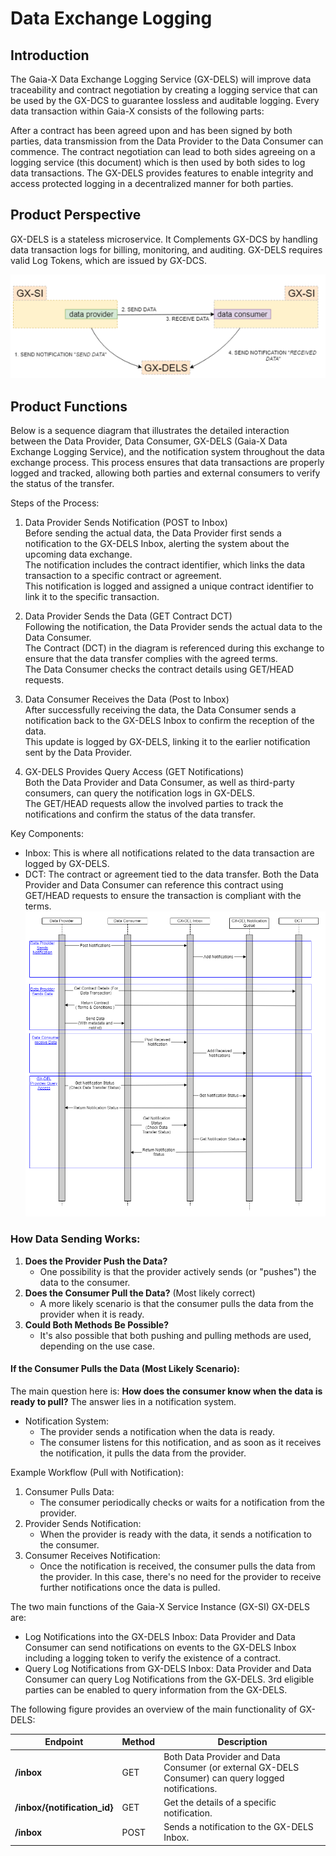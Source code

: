 # Data Exchange Logging

## Introduction
The Gaia-X Data Exchange Logging Service (GX-DELS) will improve data traceability and contract negotiation by creating a logging service that can be used by the GX-DCS to guarantee lossless and auditable logging.
Every data transaction within Gaia-X consists of the following parts:

After a contract has been agreed upon and has been signed by both parties, data transmission from the Data Provider to the Data Consumer can commence. The contract negotiation can lead to both sides agreeing on a logging service (this document) which is then used by both sides to log data transactions. The GX-DELS provides features to enable integrity and access protected logging in a decentralized manner for both parties.

## Product Perspective
GX-DELS is a stateless microservice. It Complements GX-DCS by handling data transaction logs for billing, monitoring, and auditing. GX-DELS requires valid Log Tokens, which are issued by GX-DCS.

![Product Overview](docs/del-data-exchange-notification.png)

## Product Functions

Below is a sequence diagram that illustrates the detailed interaction between the Data Provider, Data Consumer, GX-DELS (Gaia-X Data Exchange Logging Service), and the notification system throughout the data exchange process. This process ensures that data transactions are properly logged and tracked, allowing both parties and external consumers to verify the status of the transfer.

Steps of the Process:

1. Data Provider Sends Notification (POST to Inbox) </br>
Before sending the actual data, the Data Provider first sends a notification to the GX-DELS Inbox, alerting the system about the upcoming data exchange. </br>
The notification includes the contract identifier, which links the data transaction to a specific contract or agreement. </br>
This notification is logged and assigned a unique contract identifier to link it to the specific transaction.

2. Data Provider Sends the Data (GET Contract DCT) </br>
Following the notification, the Data Provider sends the actual data to the Data Consumer. </br>
The Contract (DCT) in the diagram is referenced during this exchange to ensure that the data transfer complies with the agreed terms. </br>
The Data Consumer checks the contract details using GET/HEAD requests.

3. Data Consumer Receives the Data (Post to Inbox) </br>
After successfully receiving the data, the Data Consumer sends a notification back to the GX-DELS Inbox to confirm the reception of the data. </br>
This update is logged by GX-DELS, linking it to the earlier notification sent by the Data Provider.

4. GX-DELS Provides Query Access (GET Notifications) </br>
Both the Data Provider and Data Consumer, as well as third-party consumers, can query the notification logs in GX-DELS. </br>
The GET/HEAD requests allow the involved parties to track the notifications and confirm the status of the data transfer.

Key Components:

- Inbox: This is where all notifications related to the data transaction are logged by GX-DELS.
- DCT: The contract or agreement tied to the data transfer. Both the Data Provider and Data Consumer can reference this contract using GET/HEAD requests to ensure the transaction is compliant with the terms.</br>
![Product Overview](docs/Sequence%20Diagram%20Detailed%20Interaction.png)


### How Data Sending Works:
1. **Does the Provider Push the Data?**
    - One possibility is that the provider actively sends (or "pushes") the data to the consumer.
2. **Does the Consumer Pull the Data?** (Most likely correct)
    - A more likely scenario is that the consumer pulls the data from the provider when it is ready.
3. **Could Both Methods Be Possible?**
    - It's also possible that both pushing and pulling methods are used, depending on the use case.

#### **If the Consumer Pulls the Data (Most Likely Scenario):**
The main question here is: **How does the consumer know when the data is ready to pull?**
The answer lies in a notification system.
- Notification System:
    - The provider sends a notification when the data is ready.
    - The consumer listens for this notification, and as soon as it receives the notification, it pulls the data from the provider.

Example Workflow (Pull with Notification):
1. Consumer Pulls Data:
    - The consumer periodically checks or waits for a notification from the provider.
2. Provider Sends Notification:
    - When the provider is ready with the data, it sends a notification to the consumer.
3. Consumer Receives Notification:
    - Once the notification is received, the consumer pulls the data from the provider. In this case, there's no need for the provider to receive further notifications once the data is pulled.








The two main functions of the Gaia-X Service Instance (GX-SI) GX-DELS are:

- Log Notifications into the GX-DELS Inbox: Data Provider and Data Consumer can send notifications on events to the GX-DELS Inbox including a logging token to verify the existence of a contract.
- Query Log Notifications from GX-DELS Inbox: Data Provider and Data Consumer can query Log  Notifications from the GX-DELS. 3rd eligible parties can be enabled to query information from the GX-DELS.

The following figure provides an overview of the main functionality of GX-DELS:

| **Endpoint**              | **Method** |**Description**                                                                                                                                                                                                 |
|-----------------------|----------|-----------------------------------------|
| **/inbox**             | GET | Both Data Provider and Data Consumer (or external GX-DELS Consumer) can query logged notifications. |
| **/inbox/{notification_id}**       | GET | Get the details of a specific notification. |
| **/inbox**      | POST | Sends a notification to the GX-DELS Inbox. |

